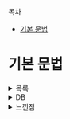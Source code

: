목차
  + [기본 문법](#기본-문법)


# 기본 문법
<details>
  <summary> 목록 </summary>

  <details>
    <summary> 로그 </summary>
    <br/>  

  - 종류
    |종류|의미|내용|
    |--|--|--|
    |Log.v()|verbose|상세 로그 내용 출력|
    |Log.i()|information|개발에 필요한 내용을 출력|
    |Log.d()|debug|정보성의 일반적 메시지 전달|
    |Log.w()|warning|경고성 메시지 전달|
    |Log.e()|error|실제 에러 메시지 출력|

  - 사용법
    ~~~
      Log.v("태그", "출력메시지")
      Log.i("태그", "출력메시지")
      Log.d("태그", "출력메시지")
      Log.w("태그", "출력메시지")
      Log.e("태그", "출력메시지")
    ~~~
  </details>





















  <details>
    <summary> 변수, 상수 </summary>
    <br/>  

  - var
    + 변수 : 값을 임시로 메모리에 저장하고, 저장 공간에 이름을 부여한 것
    + 선언 및 사용방법
      |선언 방법|사용방법|
      |--|--|
      |변수 선언과 동시에 값 넣기|var 변수명 = 값|
      |값으로 초기화 하지 않고 선언만하고 사용|var 변수명 : 타입 <br/> 변수명 = 값|
    + 데이터 타입
      | 구분 | 데이터 타입 | 설명 | 값의 범위 및 예 |
      | -- | -- | -- | -- |
      | 숫자형 | Double | 64비트 실수 | -1.7E+308 근사값 ~ 1.7E+308 근사값 |
      | 숫자형 | Float | 32비트 실수 | -3.4E+38 근사값 ~ 3.4E+38 근사값 |
      | 숫자형 | Long | 64비트 실수 | -2E63 ~ 2E63 - 1 |
      | 숫자형 | Int | 32비트 실수 | -2147483648 ~ 2147483647 |
      | 숫자형 | Short | 16비트 실수 | -32768 ~ 32767 |
      | 숫자형 | Byte | 8비트 실수 | -128 ~ 127 |
      | 문자형 | Char | 1개의 문자 | '글' |
      | 문자형 | String | 여러 개의 문자 | "여러 문자" |
      | 불린형 | Boolean | true, false 두 가지 값 | true or false |

  - val
    + 상수 : 한 번 입력된 값은 변경할 수 없고, 기준이 되는 변하지 않는 값을 미리 입력할 때 사용
    + 선언 및 사용방법은 변수와 동일하다.

  - String 템플릿
    + 더하기 연산으로 2개의 문자를 하나로 합칠 수 있다. 
    + 문자열 내부에서 $기호를 넣으면 해당 영역이 문자가 아닌 코드라는 것을 알려줌(뒤에 공백)
    + 문자열 내부에서 {}와 $를 사용하여 추가적인 수식을 입력할 수도   
    + dropLast를 사용하면 끝 한단어가 삭제됨
    + Spannable을 통해 텍스트의 '일부' 에만 색을 입히거나, 크기를 늘리거나 등등 효과를 넣을 수 있게 해줌
      + 입력받았을때 기준 뒤에 한자리가 연산자이기에 이렇게 설정
      + 마지막 요소는 앞뒤로 색을 더 적용할 것인가 의미
      ~~~
        val ssb = SpannableStringBuilder(expressionTextView.text)
        ssb.setSpan(
            ForegroundColorSpan(getColor(R.color.green)),
            expressionTextView.text.length - 1,
            expressionTextView.text.length,
            Spannable.SPAN_EXCLUSIVE_EXCLUSIVE
        )
      ~~~
      
  - BigInteger
  -    
  </details>












  <details>
    <summary> 조건문 </summary>
    <br/>  
  
  * 언제 if, when을 사용하는가
    - if : 범위가 넓고 값을 특정할 수 없는 경우
    - when : 범위가 제한되고 값도 특정할 수 있는 경우
  
  * if
    - if 사용 조건
      1. 조건식에는 비교 연산자(==, <, >)와 논리 연산자(&&, ||)만을 사용 가능
      2. 조건식의 결과는 Boolean 타입
    - if else
      ~~~
        if (조건식) {
            조건식이 참인 경우 실행
        } else {
            조건식이 거짓인 경우 실행
        }
      ~~~
    - if ~ , else if ~, else
      ~~~
        if (조건식1) {
            조건식1이 참인 경우 실행
        } else if (조건식2) {
            조건식1이 거짓이고, 조건식 2가 참인 경우 실행
        } else {
            조건식1, 조건식2 모두 거짓인 경우 실행
        }
      ~~~
    - 변수에 직접 if 사용
      ~~~
        var a = 5
        var b = 3
        var bigger = if (a>b) a else b
      ~~~
    - if 마지막 값을 반환 값으로 사용
      ~~~
        var a = 5
        var b = 3
        var bigger = if (a>b) {
            a = a - b
            a 
        }
      ~~~
    
  * when
    - 일반적 사용
      ~~~
        when (파라미터) {
            비교값1 -> {
                변숫값이 비교값과 같다면 이 부분이 실행됨
            }
            비교값2 -> {
                변숫값이 비교값과 같다면 이 부분이 실행됨
            }
            비교값3 -> {
                변숫값이 비교값과 같다면 이 부분이 실행됨
            }
        }
      ~~~
    - 콤마로 구분해서 사용
      ~~~
        특정 값을 비교하는데 결과 처리가 동일하다면, 콤마로 구분하여 한번에 비교 가능
        
        when (파라미터) {
            비교값1, 비교값2 -> {
                변숫값이 비교값1 혹은 비교값2과 같다면 이 부분이 실행됨
            }
            else -> {
                그 밖의 경우 실행
            }
        }
      ~~~
    - 범위 값을 비교
      ~~~
        in을 사용해서 범위 값을 비교할 수 있음. 
        if문의 비교연산자 중 <=, >=과 같은 기능을 구현할수도 있음.
        
        when (파라미터) {
            in 비교값n .. 비교값m -> {
                변숫값이 비교값n 부터 비교값m 사이에 속하는 경우 이 부분이 실행됨
            }
            !in 비교값n .. 비교값m -> {
                변숫값이 비교값n 부터 비교값m 사이에 속하지 않는 경우 이 부분이 실행됨
            }
            else {
                나머지 경우 이 부분이 실행됨
            }
        }
      ~~~
    - 파라미터 없는 when
      ~~~
        when 다음에 오는 괄호를 생략하고 마치 if문처럼 사용할 수 있음
        
        when {
            A == 5 -> {
                조건이 참일 때 실행
            }
            A > 5 -> {
                조건이 참일 때 실행
            }
            else {
                조건이 참일 때 실행
            }
        }
      ~~~

  </details>













  <details>
    <summary> 반복문 </summary>
    <br/>
  
  * for
    - for in ..
    - until
    - step
    - downTo
    - 배열, 컬렉션에 들어있는 요소만큼 반복
  
  * while
    - 일반적인 while
    - do와 함께 사용
    - do ~ while
    
  * 반복문 제어
    - break
    - continue
    
  </details>
















  <details>
    <summary> 클래스 </summary>
    <br/>  
  </details>












  <details>
    <summary> 함수 </summary>
    <br/>
  
  * 리턴
    - try catch를 이용한 반환
      + 이것처럼 try catch를 이용한 결과도 가능
      + 이때 BigInteger는 범위가 방대한 인티저임
    ~~~
      fun String.isNumber(): Boolean {
          return try {
              this.toBigInteger()
              true
          } catch (e: NumberFormatException) {
              false
          }
      }
    ~~~
  </details>













  <details>
    <summary> 주석 </summary>
    <br/>  

  - 주석 및 설명
    | 주석 종류  | 설명 |
    | -- | -- |
    | // | 한줄을 주석 처리할 때 사용 |
    | /* */ | 여러줄을 주석  | 
    | /** */ | 문서화할 주석을 작성할 때 |

  </details>



















  <details>
    <summary> 배열과 컬렉션 </summary>
    <br/>  

  * 배열(Array)
    - 설명
      + 값을 담기 전에, 배열 공간의 개수를 할당하거나 초기화 시에 데이터를 저장해두면 데이터의 개수만큼 배열의 크기 결정
      + 먼저 개수를 정해놓고 사용해야 함
      + 중간에 개수를 추가하거나 제거할 수 없음

    - 선언하기
      ~~~
        var 변수 = Array(개수)
        ex)
        var students = IntArray(10)
        var longArray = LongArray(10)
      ~~~

    - 문자 배열에 빈 공간 할당하기
      ~~~
        var stringArray = Array(10, {item->""})
      ~~~

    - 값으로 배열 공간 할당하기
       ~~~
          var dayArray = arrayOf("MON", "THU", "WED", "THU", "FRI", "SAT", "SUN")
       ~~~

    - 배열에 값 입력하기
      ~~~
        1. 배열명[인덱스] = 값
        2. 배열명.set(인덱스, 값)
      ~~~

    - 배열에 있는 값 꺼내기 
      ~~~
        1. 배열명[인덱스]
        2. 배열명.get(인덱스)
      ~~~

  * 컬렉션(Collection)
    - 리스트 
      - 설명
        + 저장되는 데이터에 인덱스를 부여한 컬렉션
        + 중복된 값을 입력할 수 있다
        + 동적으로 사용하기 위해선, 리스트 자료형 앞에 Mutable이라는 접두어가 붙는다
      - 리스트 생성하기 : mutableListOf
        ~~~
          var list = mutableListOf("Mon", "Thu", "Wed")
        ~~~
      - 리스트에 값 추가하기 : add
        ~~~
          mutableList.add("~")
        ~~~
      - 리스트에 입력된 값 사용하기 : get
        ~~~
          인덱스를 지정하여 몇번째 값을 꺼낼 것인지 명시
          
          var variable = mutableList.get(1)
        ~~~
      - 리스트값 수정하기 : set
        ~~~
          특정 인덱스 값을 수정
          
          mutableList.set(1, "수정할 값")
        ~~~
      - 리스트에 입력된 값 제거하기 : removeAt
        ~~~
          리스트에 입력된 값의 인덱스를 지정하여 삭제
          
          mutableList.removeAt(1)
        ~~~
      - 빈 리스트 사용하기
        ~~~
          빈 컬렉션의 경우, 데이터 타입으 직접적으로 알려주는 방법을 사용
          
          var 변수명 = mutableListOf<타입>()
        ~~~
    - 컬렉션 개수 가져오기 : size
      ~~~
        mutableList.size
      ~~~
    - 셋
      - 설명
        + 중복을 허용하지 않는 리스트
        + 인덱스로 조회할 수 없고, get도 지원하지 않음
        + 사용법 
          ~~~
            var set = mutableSetOf<String>()
          ~~~
      - 빈 셋으로 초기화하고 값 입력하기
        ~~~
          중복되는 요소를 추가시, 추가되지 않음
          
          set.add("~~")
        ~~~
      - 셋 사용하기
        ~~~
          인덱스로 조회하는 함수가 없어, 특정 위치 값을 직접 이용 불가
          
          ${set}을 할경우, set의 모든 값을 나타냄 - 출력문에서
        ~~~
      - 셋 삭제하기
        ~~~
          값이 중복되지 않아, 값으로 직접 조회 후 삭제 가능
          
          set.remove("value")
        ~~~
    - 맵
      - 설명
        + 키와 값의 쌍으로 입력되는 컬렉션
        + 키는 리스트의 인덱스와 비슷하지만, 리스트와 다르게 직접 입력해야 한다
        
      - 맵 생성하기
        ~~~
          var map = mutableMapOf<String, String>()
        ~~~
      - 빈 맵으로 생성하고 값 추가하기
        ~~~
          map.put("key", "value")
        ~~~
      - 맵 사용하기
        ~~~
          map.get("key")
        ~~~
      - 맵 수정하기
        ~~~
          put 함수를 사용할 때, 동일한 키 값이 있으면 키 값은 유지하고 값만 수정
          
          map.put("key", "value2")
        ~~~
      - 맵 삭제하기
        ~~~
          삭제한 인덱스는 사라지지 않고 유지됨
          
          map.remove("key")
        ~~~

  * 이뮤터블 컬렉션
    - 설명
      + 일반 배열처럼 크기를 변경할 수 없고, 값 또한 변경할 수 없음
      + 기존 컬렉션에서 mutable이라는 접두어가 제거된 형태로 사용
      + 기준이 되는 어떤 값의 모음을 하나에 저장할 때 OR 여러 개의 값을 중간에 수정하지 않고 사용할 필요가 있을 때 사용
    - 사용법
      ~~~
        var list = listOf("1", "2")
      ~~~
  </details>
</details>
















  <details>
    <summary> DB </summary>
    <br/>  
  
  * DB 사용하기
    - 앱 그래들 추가
      + 플러그인
        ~~~
          plugins {
              id 'com.android.application'
              id 'kotlin-android'
              id 'kotlin-kapt'
          }
        ~~~
      + 라이브러리(defendencies)
        ~~~
             kapt "androidx.room:room-compiler:2.2.6"     
             implementation "androidx.room:room-runtime:2.2.6"
        ~~~
    - DB 엔티티 모델(테이블) 선언
      ~~~
        package fastcampus.aop.part2.chapter4.model

        import androidx.room.ColumnInfo
        import androidx.room.Entity
        import androidx.room.PrimaryKey

        @Entity
        data class History(
            @PrimaryKey val uid: Int?,
            @ColumnInfo(name = "expression") val expression: String?,
            @ColumnInfo(name = "result") val result: String?
        )
      ~~~
    - 테이블 조작 방식 정의(인터페이스)
      ~~~
        package fastcampus.aop.part2.chapter4.dao

        import androidx.room.Dao
        import androidx.room.Delete
        import androidx.room.Insert
        import androidx.room.Query
        import fastcampus.aop.part2.chapter4.model.History

        @Dao
        interface HistoryDao {

            @Query("SELECT * FROM history")
            fun getAll(): List<History>

            @Insert
            fun insertHistory(history: History)

            @Query("DELETE FROM history")
            fun deleteAll()

        //    @Delete
        //    fun delete(history: History)
        //
        //    @Query("SELECT * FROM history Where result LIKE :result LIMIT 1")
        //    fun findByResult(result: String):History
        }
      ~~~
    - 실제 클래스로써 이용할 수 있게 추상 클래스로 생성
      ~~~
        package fastcampus.aop.part2.chapter4

        import androidx.room.Database
        import androidx.room.RoomDatabase
        import fastcampus.aop.part2.chapter4.dao.HistoryDao
        import fastcampus.aop.part2.chapter4.model.History

        @Database(entities = [History::class], version = 1)
        abstract class AppDatabase : RoomDatabase() {
            abstract fun historyDao(): HistoryDao
        }
      ~~~
    - 사용
      + 선언
        ~~~
          lateinit var db: AppDatabase
        ~~~
      + onCreate
        ~~~
          db = Room.databaseBuilder(
            applicationContext,
            AppDatabase::class.java,
            "historyDB"
          ).build()
        ~~~
      + DB 조작  
        ~~~
          Thread(Runnable {
              db.historyDao().insertHistory(History(null, expressionText, resultText))
          }).start()
          
          
          Thread(Runnable {
              db.historyDao().getAll().reversed().forEach {
                  runOnUiThread {
                      val historyView = LayoutInflater.from(this).inflate(R.layout.history_row, null, false)
                      historyView.findViewById<TextView>(R.id.expressionTextView).text = it.expression
                      historyView.findViewById<TextView>(R.id.resultTextView).text = "= ${it.result}"

                      historyLinearLayout.addView(historyView)
                  }
              }
        }).start()
        ~~~
  </details>














<details>
  <summary> 느낀점 </summary>
  
  * 코틀린
    - null safety
      코틀린은 자바와 완벽하게 호환하기 때문에, 코틀린에서 null safety 정책이 존재한다.
      ~~~
        자바에는 null이 올 수 있기 때문에 ?, !를 통해 언급해주는 것
      ~~~
      + lateinit
        ~~~
          var nullalbeNumber:Int? = null
          
          lateinit var lateinitNumber:Int
          
          lateinitNumber = 10
          
          사용시
          nullableNumber?.add()
          lateinitNumber.add()
        ~~~
      + lazy init
        ~~~
          val lazyNumber :Int by lazy {
              100
          }
          > 사용하기 전까지 할당되지 않음
          
          lazyNumber.add()
          > 사용함으로써, 100이 할당됨
        ~~~
  
    - Function Expression
      코틀린에서 함수를 좀더 편리하게 표현하는 방식이 존재한다.
      ~~~
        fun sum (a:Int, b:Int):Int {
            return a+b
        }
        
        ==
        
        fun sum (a:Int, b:Int) = a + b
        
        다음과 같이 사용할 수도 있다
        fun max(a:Int, b:Int) = if(a>b) a else b
      ~~~
  
    - 화면 가로로 하기
      + 매니페스트에서 가로로 설정할 수 있음
      ~~~
        <activity android:name=".PhotoFrameActivity"
            android:screenOrientation="landscape"
            />
      ~~~
  
  
  
  
  
  
  * 레이아웃
    - Constraint 레이아웃
      + 0dp를 주고 제약조건을 걸면 match처럼 양쪽이 최대로 늘어난다
      + 가중치를 주는 방법에는 제약조건 constraint 중 weight에 관련된 속성을 이용하는 법이 있다       
      ~~~
      <View
        android:id="@+id/topLayout"
        android:layout_width="0dp"
        android:layout_height="0dp"
        app:layout_constraintTop_toTopOf="parent"
        app:layout_constraintStart_toStartOf="parent"
        app:layout_constraintEnd_toEndOf="parent"
        app:layout_constraintBottom_toTopOf="@id/keypadTableLayout"
        app:layout_constraintVertical_weight="1" />
      ~~~
    - Linear 레이아웃
      + removeAllViews()을 사용하면 해당 Linear에 있는 모든 뷰가 삭제됨
      + Linear에서 높이를 0으로 하고 가로와 세로간의 비율로 주는 설정하는 방법
        ~~~
            <LinearLayout
                android:id="@+id/firstRowLinearLayout"
                android:layout_width="0dp"
                android:layout_height="0dp"
                app:layout_constraintTop_toTopOf="parent"
                app:layout_constraintStart_toStartOf="parent"
                app:layout_constraintEnd_toEndOf="parent"
                app:layout_constraintDimensionRatio="H,3:1">
        ~~~

  * xml
    - xml에서 겹친 뷰들은 뒤쪽에 온게 더 앞쪽에 옴
    - ImageView
      + 이미지를 조절하는 방법을 설정하는 속성 : scaleType
        ~~~
        <ImageView
            android:id="@+id/imageView11"
            android:layout_width="0dp"
            android:layout_height="match_parent"
            android:layout_weight="1"
            android:scaleType="centerCrop" />
        ~~~
      + URL로 이미지 설정
        ~~~
          photoImageView.setImageURI(photoList[next])
        ~~~
      + 애니메이션 주기
        ~~~
          photoImageView.animate()
            .alpha(1.0f)
            .setDuration(1000)
            .start()
        ~~~
        
    - ripple
      + 안드로이드 머터리얼 테마에서 지원하는 그리기 효과. 눌렀을때 물결처럼 촥 퍼지는 효과를 가지고 있음
      + ripple에서 color 속성은 눌렀을 떄 색이고, background는 item 태그를 통해 다시 설정해줘야 함     
      ~~~
        <ripple xmlns:android="http://schemas.android.com/apk/res/android"
            android:color="@color/buttonPressGray">

            <item android:id="@android:id/background">
                <shape android:shape="rectangle">
                    <solid android:color="@color/buttonGray" />
                    <corners android:radius="100dp" />
                    <stroke
                        android:width="1dp"
                        android:color="@color/buttonPressGray" />
                </shape>
            </item>
        </ripple>
      ~~~
    - 안드로이드 네임스페이스가 추가되어있지 않다면, android:color에 오류가 뜸
    
    - rentangle(다른 도형도 마찬가지)
      + 라운드 효과를 주고자 한다면 corner 속성을 추가하면 된다
      + shape 안에 solid 속성을 넣어야 색이 칠해짐
      + stroke 속성이 태두리를 설정함
        ~~~
          <ripple xmlns:android="http://schemas.android.com/apk/res/android"
              android:color="@color/buttonPressGray">

              <item android:id="@android:id/background">
                  <shape android:shape="rectangle">
                      <solid android:color="@color/buttonGray" />
                      <corners android:radius="100dp" />
                      <stroke
                          android:width="1dp"
                          android:color="@color/buttonPressGray" />
                  </shape>
              </item>
          </ripple>
        ~~~
    
    - stateListAnimator에 "@null"을 넣어 기본적으로 적용중인 애니메이션을 취소할 수 있음
    - 
  
  
  
  
  
  
  * 단축키(reformat code)
    
    코드 순서를 일관성있게 정리해줌
    ~~~
      Ctrl + Alt + L
    ~~~
  
  
  
  
  
  
  * 조건문
    
    - when
      when 파라미터의 조건식으로 자료형을 판단할 수 있음
      
      ~~~
        when(x) {
            is Int -> ~~~
            else -> ~~~
        }
      ~~~
  
  
  
  
  
  
  
  
  
  * Scope Function
    - apply
      자바와 비교하여 이해하기
      ~~~
        val person = Person().apply{
            firstName = "Fast"
            lastName = "Campus"
        }
        
        Person person = new Person();
        person.firstName = "Fast";
        person.lastName = "Campus";
        
        보통 초기화할 때 사용
      ~~~
    
    - with
      자바와 비교하여 이해하기
      ~~~
        val person = Person()
        
        with(person){
            work()
            sleep()
            println(age)
        }
        
        -------------------------
        
        Person person = new Person();
        
        person.work();
        person.sleep();
        System.out.print(person.age);
        
        하나의 객체를 중점으로 한번에 수행할 함수들을 묶음
      ~~~
    
    - let
      자바와 비교하여 이해하기
      ~~~
        #1
        val number:Int?
        
        val sumNumberStr = number?.let {
            "${sum(10, it}"
        }
        
        #2
        val number:Int?
        
        val sumNumberStr = number?.let {
            "${sum(10, it}"
        }.orEmpty()
        -----------------------------------
        #1
        Integer number = null;
        String sumNumberStr = null;
        
        if(number != null) {
            sumNumber = ""+sum(10,number);
        }
        
        #2
        Integer number = null;
        String sumNumberStr = null;
        
        if(number != null) {
            sumNumber = ""+sum(10,number);
        } else {
            sumNumber = "";
        }
      ~~~
    
    - also
      자바와 비교하여 이해하기
      ~~~
        Random.nextInt(100).also {
            print("getRandomInt() is $it")
        }
        
        int value = Random().nextInt(100);
        System.out.print(value);
        
        다수의 동작을 하나로 묶어서 수행시킬 수 있다
      ~~~
      
    - run
      자바와 비교하여 이해하기
      ~~~
        val result = service.run {
            port = 8080
            query()
        }
        
        -----------------------------
        
        service.port = 8080;
        Result result = service.query();
        
        with와 다르게 하나의 객체를 중점으로 수행하지 않음
      ~~~
  
  * 텍스트 처리

    하나하나 타이핑해서 넣기보다 values의 string을 이용해서 코딩하면, 하나를 수정하면 전체가 반영되기에 유지보수에 유리하다
    ~~~
      <Button
          android:id="@+id/clearButton"
          android:layout_width="wrap_content"
          android:layout_height="wrap_content"
          android:text="@string/clear"
    ~~~
  
  * findViewById()
    
    과거 코틀린은 익스텐션을 통해 findViewById를 생략할 수 있도록 해줬으나, 익스텐션에 에러가 많아서 지원 안하게 됨
    ~~~
      val heightEditText: EditText = findViewById(R.id.heightEditText)
      val weightEditText = findViewById<EditText>(R.id.weightEditText)
    ~~~
    
  * 액티비티 추가
  
    액티비티를 추가할 때마다 매니페스트에 추가해야됨
    ~~~
      <activity android:name=".ResultActivity"/>
    ~~~
    
 
 
 
 
 
 
 
 
  * 예외처리
    
    리스너 안에서 예외처리를 할 때 return 값으로 해당 리스너를 반환해줌으로써, 어디에서 예외가 났는지 알 수 있게 해줌
    
    ~~~
       resultButton.setOnClickListener {

            if (heightEditText.text.isEmpty() || weightEditText.text.isEmpty()) {
                Toast.makeText(this, "빈 값이 있습니다.", Toast.LENGTH_SHORT).show()
                return@setOnClickListener
            }
    ~~~
    
  
  
  
  
  
  
  
  
  
  * 인텐트
  
    전달받은 intent를 받을 때, 별도의 getIntent()없이 바로 사용할 수 있음
    
    ~~~
      override fun onCreate(savedInstanceState: Bundle?) {
          super.onCreate(savedInstanceState)
          setContentView(R.layout.activity_result)

          val height = intent.getIntExtra("height", 0)
          val weight = intent.getIntExtra("weight", 0)
    ~~~
    








  * theme (in values)
    - 해당 프로젝트에 들어가는 위젯들의 기본적인 색이나 모양들을 미리 선언해둔 것
    - 영향을 받지 않으려면 theme에서 설정해주거나, Appcompat 접두어가 붙은 위젯들을 사용한다
    - theme에서 NoActionBar를 설정해주고, 메니페스트에서 해당값을 사용하면 앱의 상단 액션바가 없어진다
      ~~~
            <style name="AppTheme.NoActionBar" parent="Theme.MaterialComponents.DayNight.NoActionBar"/>
          
            <activity android:name=".MainActivity"
            android:theme="@style/AppTheme.NoActionBar">
      ~~~
  
 
 
 
 
  * getSharedPreferences
    - getSharedPreferences도 Map처럼 객체 이름, 키와 밸류로 이루어져 있다.
    - getSharedPreferences에서 해당 파일을 다른 앱과 공유하고 싶지 않을 떈 private으로 설정해주면 된다.
      ~~~
          val sharedPreferences = getSharedPreferences("password", Context.MODE_PRIVATE)
      ~~~
  
  
  
  
  
  
  
  
  
  * 람다식
    - 람다식을 넘길 때 보통 인자가 1개일때는 생략할 수 있으나, 2개 이상인 경우 명시가 필요하다.
    - 2개 이상의 인자가 요구되지만, 사용되지 않는다면 언더바로 바꿔서 넘길 수 있다
      ~~~
        private fun showErrorPopup() {
        AlertDialog.Builder(this)
            .setTitle("실패")
            .setMessage("비밀번호가 잘못되었습니다.")
            .setPositiveButton("확인") {dialog, which -> ~~~~ }
            .create()
            .show()
        }
        
        private fun showErrorPopup() {
        AlertDialog.Builder(this)
            .setTitle("실패")
            .setMessage("비밀번호가 잘못되었습니다.")
            .setPositiveButton("확인") { _, _ -> }
            .create()
            .show()
        }
      ~~~
      
  
  
  
  
  
  
  
  
  
  
  * 초기화
    - onCreate 함수는 앱의 화면이 다 그려진 이후에 호출된다.
    - 따라서 앱에 기본적으로 보여줘야 하는 경우 선언과 함께 초기화 해주어야 한다.
      ~~~
            private val firstNumberPicker: NumberPicker by lazy {
            findViewById<NumberPicker>(R.id.firstNumberPicker)
                .apply {
                    minValue = 0
                    maxValue = 9
                }
            }
            
            override fun onCreate(savedInstanceState: Bundle?) {
            super.onCreate(savedInstanceState)
            setContentView(R.layout.activity_main)

            initNumberPicker()
            initOpenButton()
            initChangePasswordButton()
            }

            private fun initNumberPicker() {
                firstNumberPicker
                secondNumberPicker
                thirdNumberPicker
            }
      ~~~
      
  
  
  
  
  
  
  
  
  
  
  
  
  * Thread
    - DB와 상호작용할때 쓰레드를 이용하는 것은 필수
    
    - UI와 상호작용
      + UI와 상호작용하기 위해선 메인 쓰레드를 사용해야 하는데, 이를 연결해주는 것을 핸들러가 수행해준다
      ~~~
        private val handler = Handler(Looper.getMainLooper())
      ~~~
    - removeCallback
      + removeCallback을 통해 이전에 수행되지 않은 러너블이 존재한다면 지워준다
      ~~~
            diaryEditText.addTextChangedListener {
                Log.d("DiaryActivity", "text Changed :: $it")
                handler.removeCallbacks(runnable)
                handler.postDelayed(runnable, 500)
            }
      ~~~
    - postDelay   
      + postDelay는 변화가 일어난 시점에 바로 수행하는 것이 아닌, 주어진 시간동안 관찰하여 추가적인 이벤트가 나타나지 않을 경우 수행함을 의미
      ~~~
            diaryEditText.addTextChangedListener {
                Log.d("DiaryActivity", "text Changed :: $it")
                handler.removeCallbacks(runnable)
                handler.postDelayed(runnable, 500)
            }
      ~~~         
    - 타이머로써 활용
      ~~~
            timer = timer(period = 5 * 1000) {
            runOnUiThread {
                Log.d("PhotoFrame", "5초가 지나감 !!")

                val current = currentPosition
                val next = if (photoList.size <= currentPosition + 1) 0 else currentPosition + 1

                backgroundPhotoImageView.setImageURI(photoList[current])

                photoImageView.alpha = 0f
                photoImageView.setImageURI(photoList[next])
                photoImageView.animate()
                    .alpha(1.0f)
                    .setDuration(1000)
                    .start()

                currentPosition = next
            }

        }
      ~~~ 
  
  
  
  
  
  
  
  
  
  
  
  
  * 권한 
    - 권한 부여 확인하기
      ~~~
            when {
                ContextCompat.checkSelfPermission(this,android.Manifest.permission.READ_EXTERNAL_STORAGE) == PackageManager.PERMISSION_GRANTED -> {
                    navigatePhotos()
                }
                shouldShowRequestPermissionRationale(android.Manifest.permission.READ_EXTERNAL_STORAGE) -> {
                    showPermissionContextPopup()
                }
                else -> {
                    requestPermissions(arrayOf(android.Manifest.permission.READ_EXTERNAL_STORAGE), 1000)
                }
            }
      ~~~
      + android.Manifest.permission.READ_EXTERNAL_STORAGE이 부여 되어 있으면 PackageManager.PERMISSION_GRANTED가 아니면 DENIED를 반환함
      + cntl 눌러서 들어가보면 함수 설명 및 리턴이 무엇인지 잘 적혀있음
      + shouldShowRequestPermissionRationale은 인자로온 권한이 교육용 확인을 위한 팝업을 띄워야(필요한 것인지) 하는 건지를 알려줌
      + requestPermissions(arrayOf(android.Manifest.permission.READ_EXTERNAL_STORAGE), 1000)은 권한(들)을 요청하는 것, 1000은 리퀘스트 코드임(추후 result 에서 구분하기 위한 키값)
      + 교육용 확인을 위한 팝업을 띄울 때 나만의 방식으로 넣는 것
        ~~~
          private fun showPermissionContextPopup() {
              AlertDialog.Builder(this)
                  .setTitle("권한이 필요합니다.")
                  .setMessage("전자액자에 앱에서 사진을 불러오기 위해 권한이 필요합니다.")
                  .setPositiveButton("동의하기") { _, _ ->
                      requestPermissions(arrayOf(android.Manifest.permission.READ_EXTERNAL_STORAGE), 1000)
                  }
                  .setNegativeButton("취소하기") { _, _ -> }
                  .create()
                  .show()

          }
        ~~~
    - 권한 승인 확인
      + 권한이 승인 된건지 아닌지는 onRequestPermmsionsResult에서 처리 
        ~~~
            override fun onRequestPermissionsResult(requestCode: Int, permissions: Array<out String>, grantResults: IntArray) {
                super.onRequestPermissionsResult(requestCode, permissions, grantResults)

                when (requestCode) {
                    1000 -> {
                        if (grantResults.isNotEmpty() && grantResults[0] == PackageManager.PERMISSION_GRANTED) {
                            navigatePhotos()

                        } else {
                            Toast.makeText(this, "권한을 거부하셨습니다.", Toast.LENGTH_SHORT).show()
                        }
                    }
                    else -> {
                        //
                    }
                }
              }
        ~~~
  
  
  
  
  
  
  
  * 이미지 다루기
    - 프로바이더 생성 (이미지 가져오기) : SAF(stroage access framework)
      ~~~
        val intent = Intent(Intent.ACTION_GET_CONTENT)
        intent.type = "image/*"
      ~~~
      
    - 이미지를 uri로 다루기
      ~~~
            private val imageUriList: MutableList<Uri> = mutableListOf()
            val intent = Intent(this, PhotoFrameActivity::class.java)
            imageUriList.forEachIndexed { index, uri ->
                intent.putExtra("photo$index", uri.toString())
            }

            private fun getPhotoUriFromIntent() {
                val size = intent.getIntExtra("photoListSize", 0)
                for (i in 0..size) {
                    intent.getStringExtra("photo$i")?.let {
                        photoList.add(Uri.parse(it))
                    }
                }
            }
      ~~~
  
</details>





